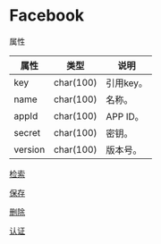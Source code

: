 # Facebook

属性

|属性|类型|说明|
|---|---|---|
|key|char(100)|引用key。|
|name|char(100)|名称。|
|appId|char(100)|APP ID。|
|secret|char(100)|密钥。|
|version|char(100)|版本号。|

[检索](doc/query.md)

[保存](doc/save.md)

[删除](doc/delete.md)

[认证](doc/auth.md)
